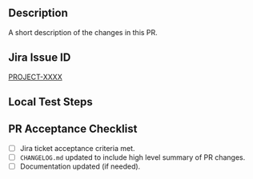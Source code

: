 ## Description

A short description of the changes in this PR.

## Jira Issue ID

[PROJECT-XXXX](https://bugs.earthdata.nasa.gov/browse/PROJECT-XXXX)

## Local Test Steps


## PR Acceptance Checklist
* [ ] Jira ticket acceptance criteria met.
* [ ] `CHANGELOG.md` updated to include high level summary of PR changes.
* [ ] Documentation updated (if needed).
